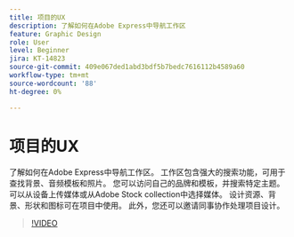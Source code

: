 ```yaml
---
title: 项目的UX
description: 了解如何在Adobe Express中导航工作区
feature: Graphic Design
role: User
level: Beginner
jira: KT-14823
source-git-commit: 409e067ded1abd3bdf5b7bedc7616112b4589a60
workflow-type: tm+mt
source-wordcount: '88'
ht-degree: 0%

---
```


# 项目的UX

了解如何在Adobe Express中导航工作区。 工作区包含强大的搜索功能，可用于查找背景、音频模板和照片。 您可以访问自己的品牌和模板，并搜索特定主题。 可以从设备上传媒体或从Adobe Stock collection中选择媒体。 设计资源、背景、形状和图标可在项目中使用。 此外，您还可以邀请同事协作处理项目设计。

>[!VIDEO](https://video.tv.adobe.com/v/3426932?quality=12&learn=on&hidetitle=true)
